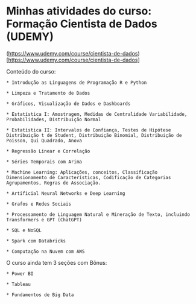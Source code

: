 
# Minhas atividades do curso: Formação  Cientista de Dados (UDEMY)

(https://www.udemy.com/course/cientista-de-dados)[https://www.udemy.com/course/cientista-de-dados]

Conteúdo do curso:

    * Introdução as Linguagens de Programação R e Python

    * Limpeza e Tratamento de Dados

    * Gráficos, Visualização de Dados e Dashboards

    * Estatística I: Amostragem, Medidas de Centralidade Variabilidade, Probabilidades, Distribuição Normal

    * Estatística II: Intervalos de Confiança, Testes de Hipótese Distribuição t de Student, Distribuição Binomial, Distribuição de Poisson, Qui Quadrado, Anova

    * Regressão Linear e Correlação

    * Séries Temporais com Arima

    * Machine Learning: Aplicações, conceitos, Classificação Dimensionamento de Características, Codificação de Categorias Agrupamentos, Regras de Associação.

    * Artificial Neural Networks e Deep Learning

    * Grafos e Redes Sociais

    * Processamento de Linguagem Natural e Mineração de Texto, incluindo Transformers e GPT (ChatGPT)

    * SQL e NoSQL

    * Spark com Databricks

    * Computação na Nuvem com AWS

O curso ainda tem 3 seções com Bônus:

    * Power BI

    * Tableau

    * Fundamentos de Big Data

